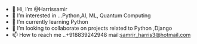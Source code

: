 - 👋 Hi, I’m @Harrissamir
- 👀 I’m interested in ...Python,AI, ML, Quantum Computing
- 🌱 I’m currently learning Python
- 💞️ I’m looking to collaborate on projects related to Python ,Django
- 📫 How to reach me ..+918839242948 mail:samrir_harris3@hotmail.com

<!---
Harrissamir/Harrissamir is a ✨ special ✨ repository because its `README.md` (this file) appears on your GitHub profile.
You can click the Preview link to take a look at your changes.
--->
